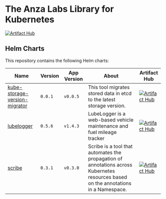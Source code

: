 # The Anza Labs Library for Kubernetes

[![Artifact Hub](https://img.shields.io/endpoint?url=https://artifacthub.io/badge/repository/anza-labs)](https://artifacthub.io/packages/search?repo=anza-labs)

## Helm Charts

This repository contains the following Helm charts:

| Name | Version | App Version | About | Artifact Hub |
|------|---------|-------------|-------|--------------|
| [kube-storage-version-migrator](anza-labs/kube-storage-version-migrator) | `0.0.1` | `v0.0.5` | This tool migrates stored data in etcd to the latest storage version.  | [![Artifact Hub](https://img.shields.io/static/v1?label=ArtifactHub&message=View&color=informational)](https://artifacthub.io/packages/helm/anza-labs/kube-storage-version-migrator) |
| [lubelogger](anza-labs/lubelogger) | `0.5.6` | `v1.4.3` | LubeLogger is a web-based vehicle maintenance and fuel mileage tracker | [![Artifact Hub](https://img.shields.io/static/v1?label=ArtifactHub&message=View&color=informational)](https://artifacthub.io/packages/helm/anza-labs/lubelogger) |
| [scribe](anza-labs/scribe) | `0.3.1` | `v0.3.0` | Scribe is a tool that automates the propagation of annotations across Kubernetes resources based on the annotations in a Namespace.  | [![Artifact Hub](https://img.shields.io/static/v1?label=ArtifactHub&message=View&color=informational)](https://artifacthub.io/packages/helm/anza-labs/scribe) |
